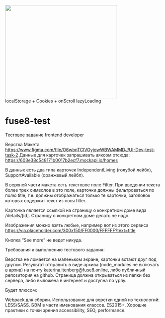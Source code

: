 <div>
    <img width="360" height="300" src="https://i.ibb.co/37SkkFR/lighthouse.png">
</div>
localStorage + Cookies + onScroll lazyLoading




# fuse8-test
Тестовое задание frontend developer


Верстка Макета https://www.figma.com/file/O6wbnTCIVOyjowWBWAMMDJ/UI-Dev-test-task-2
Данные для карточек запрашивать аяксом отсюда: https://603e38c548171b0017b2ecf7.mockapi.io/homes

В данных есть два типа карточек IndependentLiving (голубой лейбл), SupportAvailable (оранжевый лейбл).

В верхней части макета есть текстовое поле Filter. При введении текста более трех символов  в это поле, карточки должны фильтроваться по полю title, т.е. должны отображаться только те карточки, заголовок которых содержит текст из поля filter.


Карточка является ссылкой на страницу о конкретном доме вида /details/[id]. Страницу о конкретном доме делать не надо.

Изображения можно взять любые, например вот из этого сервиса https://via.placeholder.com/300x150/FF0000/FFFFFF?text=title


Кнопка “See more” не ведет никуда.



Требования к выполнению тестового задания:

Верстка не ломается на маленьком экране, карточки встают друг под другом.
Результат отправить в виде архива (node_modules не включать в архив) на почту katerina.itenberg@fuse8.online, либо публичный репозитория на github. 
Страница должна открываться из папки без сервера, либо выложена в интернет и доступна по урлу.

Будет плюсом:

Webpack для сборки.
Использование для верстки одной из технологий: LESS/SASS.
БЭМ в части именования классов.
ES2015+.
Хорошие практики с точки зрения accessibility, SEO, performance.


